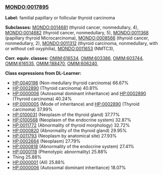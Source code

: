 
### [MONDO:0017895](http://purl.obolibrary.org/obo/MONDO_0017895)
**Label:** familial papillary or follicular thyroid carcinoma

**Subclasses:** [MONDO:0014681](http://purl.obolibrary.org/obo/MONDO_0014681) (thyroid cancer, nonmedullary, 4), [MONDO:0014682](http://purl.obolibrary.org/obo/MONDO_0014682) (thyroid cancer, nonmedullary, 5), [MONDO:0011368](http://purl.obolibrary.org/obo/MONDO_0011368) (papillary thyroid Microcarcinoma), [MONDO:0008566](http://purl.obolibrary.org/obo/MONDO_0008566) (thyroid cancer, nonmedullary, 2), [MONDO:0011312](http://purl.obolibrary.org/obo/MONDO_0011312) (thyroid carcinoma, nonmedullary, with or without cell oxyphilia), [MONDO:0011653](http://purl.obolibrary.org/obo/MONDO_0011653) (NMTC3), 

**Corr. equiv. classes:** [OMIM:616534](http://purl.obolibrary.org/obo/OMIM_616534), [OMIM:603386](http://purl.obolibrary.org/obo/OMIM_603386), [OMIM:603744](http://purl.obolibrary.org/obo/OMIM_603744), [OMIM:616535](http://purl.obolibrary.org/obo/OMIM_616535), [OMIM:188470](http://purl.obolibrary.org/obo/OMIM_188470), [OMIM:606240](http://purl.obolibrary.org/obo/OMIM_606240), 

**Class expressions from DL-Learner:**

- [HP:0040198](http://purl.obolibrary.org/obo/HP_0040198) (Non-medullary thyroid carcinoma) 66.67%
- [HP:0002890](http://purl.obolibrary.org/obo/HP_0002890) (Thyroid carcinoma) 40.81%
- [HP:0000006](http://purl.obolibrary.org/obo/HP_0000006) (Autosomal dominant inheritance) and [HP:0002890](http://purl.obolibrary.org/obo/HP_0002890) (Thyroid carcinoma) 40.24%
- [HP:0000005](http://purl.obolibrary.org/obo/HP_0000005) (Mode of inheritance) and [HP:0002890](http://purl.obolibrary.org/obo/HP_0002890) (Thyroid carcinoma) 37.99%
- [HP:0100031](http://purl.obolibrary.org/obo/HP_0100031) (Neoplasm of the thyroid gland) 37.77%
- [HP:0100568](http://purl.obolibrary.org/obo/HP_0100568) (Neoplasm of the endocrine system) 32.87%
- [HP:0011772](http://purl.obolibrary.org/obo/HP_0011772) (Abnormality of thyroid morphology) 32.72%
- [HP:0000820](http://purl.obolibrary.org/obo/HP_0000820) (Abnormality of the thyroid gland) 29.95%
- [HP:0011793](http://purl.obolibrary.org/obo/HP_0011793) (Neoplasm by anatomical site) 27.93%
- [HP:0002664](http://purl.obolibrary.org/obo/HP_0002664) (Neoplasm) 27.79%
- [HP:0000818](http://purl.obolibrary.org/obo/HP_0000818) (Abnormality of the endocrine system) 27.41%
- [HP:0000118](http://purl.obolibrary.org/obo/HP_0000118) (Phenotypic abnormality) 25.88%
- Thing 25.88%
- [HP:0000001](http://purl.obolibrary.org/obo/HP_0000001) (All) 25.88%
- [HP:0000006](http://purl.obolibrary.org/obo/HP_0000006) (Autosomal dominant inheritance) 18.07%


